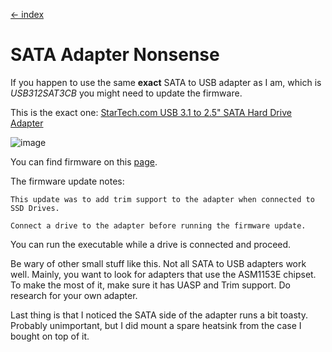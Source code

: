 [<- index](/README.md)
# SATA Adapter Nonsense

If you happen to use the same **exact** SATA to USB adapter as I am, which is _USB312SAT3CB_ you might need to update the firmware.

This is the exact one: [StarTech.com USB 3.1 to 2.5" SATA Hard Drive Adapter ](https://www.amazon.com/StarTech-com-SATA-USB-Cable-USB3S2SAT3CB/dp/B00XLAZODE/)

![image](https://m.media-amazon.com/images/I/61lsiuFNDvL._SL1500_.jpg)

You can find firmware on this [page](https://www.startech.com/en-us/hdd/usb312sat3cb).

The firmware update notes:

```text
This update was to add trim support to the adapter when connected to SSD Drives.

Connect a drive to the adapter before running the firmware update.

```

You can run the executable while a drive is connected and proceed.

Be wary of other small stuff like this. Not all SATA to USB adapters work well. Mainly, you want to look for adapters that use the ASM1153E chipset. To make the most of it, make sure it has UASP and Trim support. Do research for your own adapter.

Last thing is that I noticed the SATA side of the adapter runs a bit toasty. Probably unimportant, but I did mount a spare heatsink from the case I bought on top of it. 


